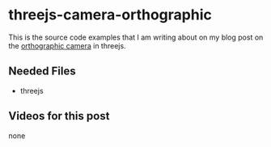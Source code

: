 # threejs-camera-orthographic

This is the source code examples that I am writing about on my blog post on the [orthographic camera](https://dustinpfister.github.io/2018/05/17/threejs-camera-orthographic/) in threejs.

## Needed Files

* threejs

## Videos for this post

none

